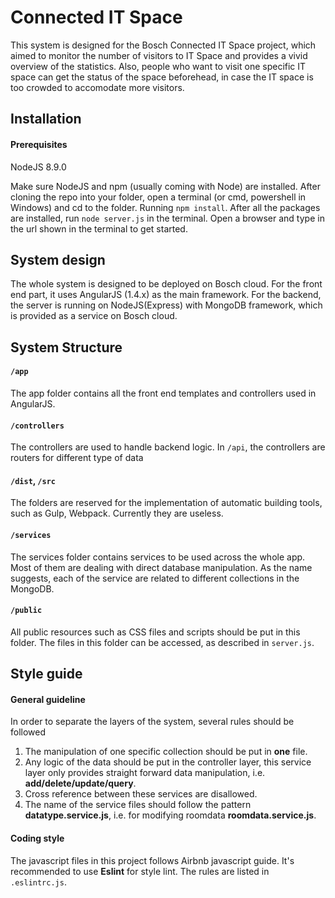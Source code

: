 # Connected IT Space

This system is designed for the Bosch Connected IT Space project, which aimed to monitor the number of visitors to IT Space and provides a vivid overview of the statistics. Also, people who want to visit one specific IT space can get the status of the space beforehead, in case the IT space is too crowded to accomodate more visitors.

## Installation
#### Prerequisites
NodeJS 8.9.0

Make sure NodeJS and npm (usually coming with Node) are installed. After cloning the repo into your folder, open a terminal (or cmd, powershell in Windows) and cd to the folder. Running `npm install`. After all the packages are installed, run `node server.js` in the terminal. Open a browser and type in the url shown in the terminal to get started.

## System design
The whole system is designed to be deployed on Bosch cloud. For the front end part, it uses AngularJS (1.4.x) as the main framework. For the backend, the server is running on NodeJS(Express) with MongoDB framework, which is provided as a service on Bosch cloud.

## System Structure 
#### `/app`
The app folder contains all the front end templates and controllers used in AngularJS.
#### `/controllers`
The controllers are used to handle backend logic. In `/api`, the controllers are routers for different type of data
#### `/dist`, `/src`
The folders are reserved for the implementation of automatic building tools, such as Gulp, Webpack. Currently they are useless.
#### `/services`
The services folder contains services to be used across the whole app. Most of them are dealing with direct database manipulation. As the name suggests, each of the service are related to different collections in the MongoDB.
#### `/public`
All public resources such as CSS files and scripts should be put in this folder. The files in this folder can be accessed, as described in `server.js`.

## Style guide
#### General guideline
In order to separate the layers of the system, several rules should be followed 
1. The manipulation of one specific collection should be put in **one** file. 
2. Any logic of the data should be put in the controller layer, this service layer only provides straight forward data manipulation, i.e. **add/delete/update/query**.
3. Cross reference between these services are disallowed.
4. The name of the service files should follow the pattern **datatype.service.js**, i.e. for modifying roomdata **roomdata.service.js**.
#### Coding style
The javascript files in this project follows Airbnb javascript guide. It's recommended to use **Eslint** for style lint. The rules are listed in `.eslintrc.js`.

